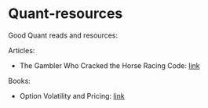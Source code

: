 # Quant-resources
Good Quant reads and resources:

Articles:
  - The Gambler Who Cracked the Horse Racing Code: [link](https://www.bloomberg.com/news/features/2018-05-03/the-gambler-who-cracked-the-horse-racing-code)

Books:
  - Option Volatility and Pricing: [link](https://www.amazon.com/Option-Volatility-Pricing-Strategies-Techniques/dp/0071818774)
